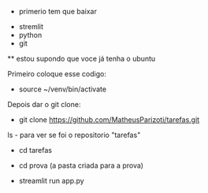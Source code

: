 * primerio tem que baixar
- stremlit
- python
- git

** estou supondo que voce já tenha o ubuntu

Primeiro coloque esse codigo:

- source ~/venv/bin/activate

Depois dar o git clone:

- git clone https://github.com/MatheusParizoti/tarefas.git

ls - para ver se foi o repositorio "tarefas"

- cd tarefas

- cd prova (a pasta criada para a prova)

- streamlit run app.py

